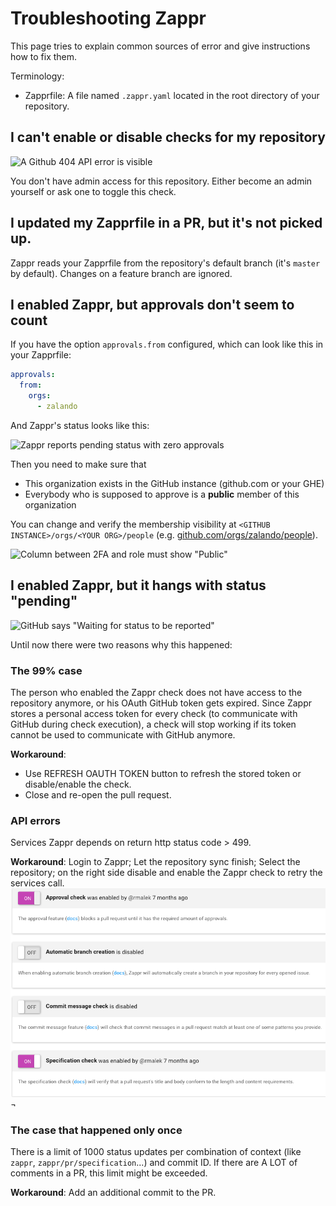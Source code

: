 # Troubleshooting Zappr

This page tries to explain common sources of error and give instructions how to fix them.

Terminology:

* Zapprfile: A file named `.zappr.yaml` located in the root directory of your repository.

## I can't enable or disable checks for my repository

![A Github 404 API error is visible](img/troubleshooting/no-enable-disable.png)

You don't have admin access for this repository. Either become an admin yourself or ask one to toggle this check.
 
## I updated my Zapprfile in a PR, but it's not picked up.

Zappr reads your Zapprfile from the repository's default branch (it's `master` by default). Changes on a feature branch are ignored.

## I enabled Zappr, but approvals don't seem to count

If you have the option `approvals.from` configured, which can look like this in your Zapprfile:
 
~~~ yaml
approvals:
  from:
    orgs:
      - zalando
~~~

And Zappr's status looks like this:

![Zappr reports pending status with zero approvals](img/troubleshooting/no-approval-counted.png)

Then you need to make sure that

* This organization exists in the GitHub instance (github.com or your GHE)
* Everybody who is supposed to approve is a **public** member of this organization

You can change and verify the membership visibility at `<GITHUB INSTANCE>/orgs/<YOUR ORG>/people` (e.g. [github.com/orgs/zalando/people](https://github.com/orgs/zalando/people)).

![Column between 2FA and role must show "Public"](img/troubleshooting/org-membership.png)

## I enabled Zappr, but it hangs with status "pending"

![GitHub says "Waiting for status to be reported"](img/troubleshooting/no-success-status.png)

Until now there were two reasons why this happened:

### The 99% case

The person who enabled the Zappr check does not have access to the repository anymore, or his OAuth GitHub token gets expired. Since Zappr stores a personal access token for every check (to communicate with GitHub during check execution), a check will stop working if its token cannot be used to communicate with GitHub anymore.
 
**Workaround**: 
  - Use REFRESH OAUTH TOKEN button to refresh the stored token or disable/enable the check.
  - Close and re-open the pull request.

### API errors

Services Zappr depends on return http status code > 499.

**Workaround**: Login to Zappr; Let the repository sync finish; Select the repository; on the right side disable and enable the Zappr check to retry the services call.
![Zappr 99% case](img/troubleshooting/99percentcase.png)¬


### The case that happened only once

There is a limit of 1000 status updates per combination of context (like `zappr`, `zappr/pr/specification`...) and commit ID. If there are A LOT of comments in a PR, this limit might be exceeded.

**Workaround**: Add an additional commit to the PR.
